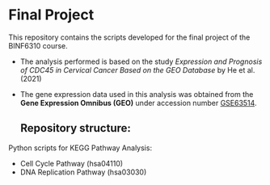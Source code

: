 # Final Project
This repository contains the scripts developed for the final project of the BINF6310 course.

- The analysis performed is based on the study *Expression and Prognosis of CDC45 in Cervical Cancer Based on the GEO Database* by He et al. (2021)
- The gene expression data used in this analysis was obtained from the **Gene Expression Omnibus (GEO)** under accession number [GSE63514](https://www.ncbi.nlm.nih.gov/geo/query/acc.cgi?acc=GSE63514).

  ## Repository structure:
Python scripts for KEGG Pathway Analysis:
- Cell Cycle Pathway (hsa04110)
- DNA Replication Pathway (hsa03030)

